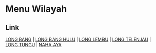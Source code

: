 # Menu Wilayah

## Link

[LONG BANG](https://github.com/gigit-pemilu/pemilu-2024-65-kalimantan-utara/tree/main/pileg-dpr/hitung-suara/sub/65-kalimantan-utara/sub/01-bulungan/sub/08-peso-hilir/sub/2002-long-bang)
 | 
[LONG BANG HULU](https://github.com/gigit-pemilu/pemilu-2024-65-kalimantan-utara/tree/main/pileg-dpr/hitung-suara/sub/65-kalimantan-utara/sub/01-bulungan/sub/08-peso-hilir/sub/2006-long-bang-hulu)
 | 
[LONG LEMBU](https://github.com/gigit-pemilu/pemilu-2024-65-kalimantan-utara/tree/main/pileg-dpr/hitung-suara/sub/65-kalimantan-utara/sub/01-bulungan/sub/08-peso-hilir/sub/2005-long-lembu)
 | 
[LONG TELENJAU](https://github.com/gigit-pemilu/pemilu-2024-65-kalimantan-utara/tree/main/pileg-dpr/hitung-suara/sub/65-kalimantan-utara/sub/01-bulungan/sub/08-peso-hilir/sub/2003-long-telenjau)
 | 
[LONG TUNGU](https://github.com/gigit-pemilu/pemilu-2024-65-kalimantan-utara/tree/main/pileg-dpr/hitung-suara/sub/65-kalimantan-utara/sub/01-bulungan/sub/08-peso-hilir/sub/2001-long-tungu)
 | 
[NAHA AYA](https://github.com/gigit-pemilu/pemilu-2024-65-kalimantan-utara/tree/main/pileg-dpr/hitung-suara/sub/65-kalimantan-utara/sub/01-bulungan/sub/08-peso-hilir/sub/2004-naha-aya)

